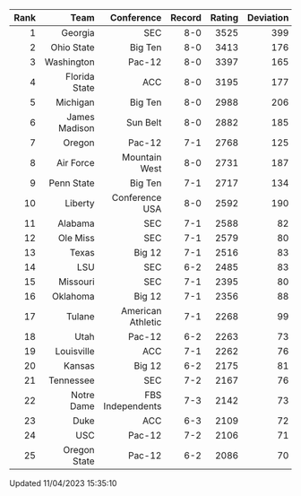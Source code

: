 | Rank  | Team                 | Conference           | Record   | Rating | Deviation |
| ---:  | ---:                 | ---:                 | ---:     | ---:   | ---:      |
| 1     | Georgia              | SEC                  | 8-0      | 3525   | 399       |
| 2     | Ohio State           | Big Ten              | 8-0      | 3413   | 176       |
| 3     | Washington           | Pac-12               | 8-0      | 3397   | 165       |
| 4     | Florida State        | ACC                  | 8-0      | 3195   | 177       |
| 5     | Michigan             | Big Ten              | 8-0      | 2988   | 206       |
| 6     | James Madison        | Sun Belt             | 8-0      | 2882   | 185       |
| 7     | Oregon               | Pac-12               | 7-1      | 2768   | 125       |
| 8     | Air Force            | Mountain West        | 8-0      | 2731   | 187       |
| 9     | Penn State           | Big Ten              | 7-1      | 2717   | 134       |
| 10    | Liberty              | Conference USA       | 8-0      | 2592   | 190       |
| 11    | Alabama              | SEC                  | 7-1      | 2588   | 82        |
| 12    | Ole Miss             | SEC                  | 7-1      | 2579   | 80        |
| 13    | Texas                | Big 12               | 7-1      | 2516   | 83        |
| 14    | LSU                  | SEC                  | 6-2      | 2485   | 83        |
| 15    | Missouri             | SEC                  | 7-1      | 2395   | 80        |
| 16    | Oklahoma             | Big 12               | 7-1      | 2356   | 88        |
| 17    | Tulane               | American Athletic    | 7-1      | 2268   | 99        |
| 18    | Utah                 | Pac-12               | 6-2      | 2263   | 73        |
| 19    | Louisville           | ACC                  | 7-1      | 2262   | 76        |
| 20    | Kansas               | Big 12               | 6-2      | 2175   | 81        |
| 21    | Tennessee            | SEC                  | 7-2      | 2167   | 76        |
| 22    | Notre Dame           | FBS Independents     | 7-3      | 2142   | 73        |
| 23    | Duke                 | ACC                  | 6-3      | 2109   | 72        |
| 24    | USC                  | Pac-12               | 7-2      | 2106   | 71        |
| 25    | Oregon State         | Pac-12               | 6-2      | 2086   | 70        |

Updated 11/04/2023 15:35:10
